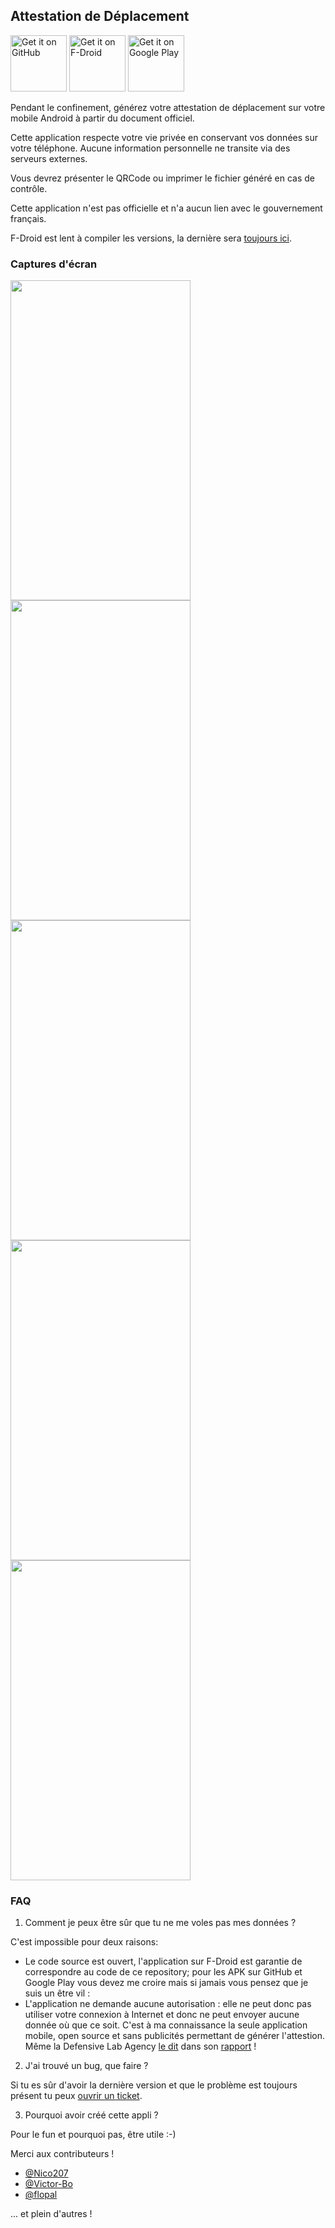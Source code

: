 ## Attestation de Déplacement

<a href="https://github.com/AdrienPoupa/AttestationDeplacement/releases" target="_blank">
<img src="https://raw.githubusercontent.com/AdrienPoupa/AttestationDeplacement/master/images/get-it-on-github.png" alt="Get it on GitHub" height="90"/></a>
<a href="https://f-droid.org/packages/com.poupa.attestationdeplacement" target="_blank">
<img src="https://raw.githubusercontent.com/AdrienPoupa/AttestationDeplacement/master/images/get-it-on-fdroid.png" alt="Get it on F-Droid" height="90"/></a>
<a href='https://play.google.com/store/apps/details?id=com.poupa.attestationdeplacement'>
<img src='https://raw.githubusercontent.com/AdrienPoupa/AttestationDeplacement/master/images/get-it-on-playstore.png' alt="Get it on Google Play" height="90"/></a>

Pendant le confinement, générez votre attestation de déplacement sur votre mobile Android à partir du document officiel.

Cette application respecte votre vie privée en conservant vos données sur votre téléphone.
Aucune information personnelle ne transite via des serveurs externes.

Vous devrez présenter le QRCode ou imprimer le fichier généré en cas de contrôle.

Cette application n'est pas officielle et n'a aucun lien avec le gouvernement français.

F-Droid est lent à compiler les versions, la dernière sera 
[toujours ici](https://github.com/AdrienPoupa/AttestationDeplacement/releases).

### Captures d'écran

<img src="https://raw.githubusercontent.com/AdrienPoupa/AttestationDeplacement/master/fastlane/metadata/android/fr/images/phoneScreenshots/1.png" width="288" height="512"/> <img src="https://raw.githubusercontent.com/AdrienPoupa/AttestationDeplacement/master/fastlane/metadata/android/fr/images/phoneScreenshots/2.png" width="288" height="512"/> <img src="https://raw.githubusercontent.com/AdrienPoupa/AttestationDeplacement/master/fastlane/metadata/android/fr/images/phoneScreenshots/3.png" width="288" height="512"/> <img src="https://raw.githubusercontent.com/AdrienPoupa/AttestationDeplacement/master/fastlane/metadata/android/fr/images/phoneScreenshots/4.png" width="288" height="512"/> <img src="https://raw.githubusercontent.com/AdrienPoupa/AttestationDeplacement/master/fastlane/metadata/android/fr/images/phoneScreenshots/5.png" width="288" height="512"/>

### FAQ

1. Comment je peux être sûr que tu ne me voles pas mes données ?

C'est impossible pour deux raisons:
- Le code source est ouvert, l'application sur F-Droid est garantie de correspondre au code de ce
repository; pour les APK sur GitHub et Google Play vous devez me croire mais si jamais vous pensez
que je suis un être vil :
- L'application ne demande aucune autorisation : elle ne peut donc pas utiliser votre connexion à Internet et donc
ne peut envoyer aucune donnée où que ce soit.
C'est à ma connaissance la seule application mobile, open source et sans publicités permettant de générer l'attestion.
Même la Defensive Lab Agency [le dit](https://twitter.com/defensive_lab/status/1250482375139655681) 
dans son [rapport](https://forensic.defensive-lab.agency/covid/reports/4c5136979e951032607bd89c1ed0c828a644d46917b1814d526f02821a20b745/) !

2. J'ai trouvé un bug, que faire ?

Si tu es sûr d'avoir la dernière version et que le problème est toujours présent tu peux 
[ouvrir un ticket](https://github.com/AdrienPoupa/AttestationDeplacement/issues/new).

3. Pourquoi avoir créé cette appli ?

Pour le fun et pourquoi pas, être utile :-)


Merci aux contributeurs !

- [@Nico207](https://github.com/Nico207)
- [@Victor-Bo](https://github.com/Victor-Bo)
- [@flopal](https://github.com/flopal)

... et plein d'autres !
